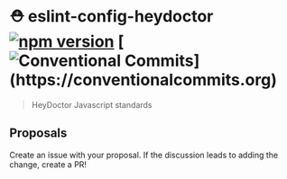 # ⛑ eslint-config-heydoctor [![npm version](https://badge.fury.io/js/eslint-config-heydoctor.svg)](http://badge.fury.io/js/eslint-config-heydoctor) [![Conventional Commits](https://img.shields.io/badge/Conventional%20Commits-:D-blue.svg?style="flats")](https://conventionalcommits.org)
> HeyDoctor Javascript standards

## Proposals
Create an issue with your proposal. If the discussion leads to adding the change, create a PR!
